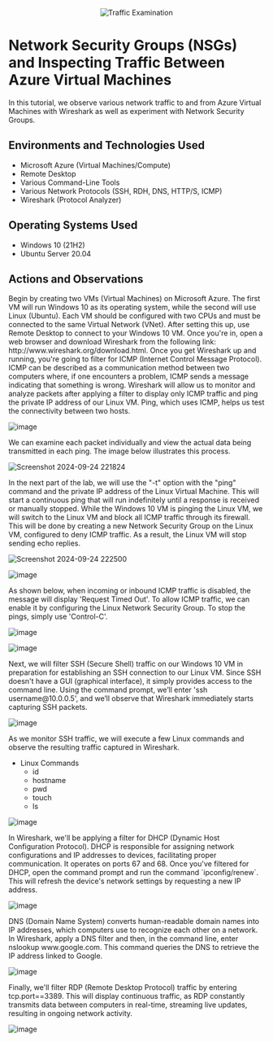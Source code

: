 <p align="center">
<img src="https://i.imgur.com/Ua7udoS.png" alt="Traffic Examination"/>
</p>

<h1>Network Security Groups (NSGs) and Inspecting Traffic Between Azure Virtual Machines</h1>
In this tutorial, we observe various network traffic to and from Azure Virtual Machines with Wireshark as well as experiment with Network Security Groups. <br />




<h2>Environments and Technologies Used</h2>

- Microsoft Azure (Virtual Machines/Compute)
- Remote Desktop
- Various Command-Line Tools
- Various Network Protocols (SSH, RDH, DNS, HTTP/S, ICMP)
- Wireshark (Protocol Analyzer)

<h2>Operating Systems Used </h2>

- Windows 10 (21H2)
- Ubuntu Server 20.04

<h2>Actions and Observations</h2>

<p>Begin by creating two VMs (Virtual Machines) on Microsoft Azure. The first VM will run Windows 10 as its operating system, while the second will use Linux (Ubuntu). Each VM should be configured with two CPUs and must be connected to the same Virtual Network (VNet). After setting this up, use Remote Desktop to connect to your Windows 10 VM. Once you're in, open a web browser and download Wireshark from the following link: http://www.wireshark.org/download.html. Once you get Wireshark up and running, you're going to filter for ICMP (Internet Control Message Protocol). ICMP can be described as a communication method between two computers where, if one encounters a problem, ICMP sends a message indicating that something is wrong. Wireshark will allow us to monitor and analyze packets after applying a filter to display only ICMP traffic and ping the private IP address of our Linux VM. Ping, which uses ICMP, helps us test the connectivity between two hosts.
</p>

![image](https://github.com/user-attachments/assets/94f5a5b4-fe27-4b4e-8b9b-8ab57a5e059a)


<p>We can examine each packet individually and view the actual data being transmitted in each ping. The image below illustrates this process.</p>

![Screenshot 2024-09-24 221824](https://github.com/user-attachments/assets/90c4b20d-b8ff-4e32-84bc-d7abe312b426)


<p>In the next part of the lab, we will use the "-t" option with the "ping" command and the private IP address of the Linux Virtual Machine. This will start a continuous ping that will run indefinitely until a response is received or manually stopped. While the Windows 10 VM is pinging the Linux VM, we will switch to the Linux VM and block all ICMP traffic through its firewall. This will be done by creating a new Network Security Group on the Linux VM, configured to deny ICMP traffic. As a result, the Linux VM will stop sending echo replies.</p>



![Screenshot 2024-09-24 222500](https://github.com/user-attachments/assets/43fff794-d96a-49fb-ac4b-0991c14224dd)

![image](https://github.com/user-attachments/assets/f5c47158-82d5-44ee-9990-ca770b20bcbf)


<p> As shown below, when incoming or inbound ICMP traffic is disabled, the message will display 'Request Timed Out'. To allow ICMP traffic, we can enable it by configuring the Linux Network Security Group. To stop the pings, simply use 'Control-C'.</p>

![image](https://github.com/user-attachments/assets/31316832-57d9-4dae-a76c-7de06d2f60a6)

![image](https://github.com/user-attachments/assets/533f8a09-0e05-4f29-9e14-eb720d36da20)



<p>Next, we will filter SSH (Secure Shell) traffic on our Windows 10 VM in preparation for establishing an SSH connection to our Linux VM. Since SSH doesn't have a GUI (graphical interface), it simply provides access to the command line. Using the command prompt, we’ll enter 'ssh username@10.0.0.5', and we’ll observe that Wireshark immediately starts capturing SSH packets.</p>


![image](https://github.com/user-attachments/assets/eb58b4df-bd32-4e98-ac0d-54201099e958)



<p> As we monitor SSH traffic, we will execute a few Linux commands and observe the resulting traffic captured in Wireshark.

* Linux Commands
  * id
  * hostname
  * pwd
  * touch 
  * ls
<p/>


![image](https://github.com/user-attachments/assets/c0df6743-b7e0-4250-ac0e-04964aff9c9b)

<p>
In Wireshark, we'll be applying a filter for DHCP (Dynamic Host Configuration Protocol). DHCP is responsible for assigning network configurations and IP addresses to devices, facilitating proper communication. It operates on ports 67 and 68. Once you've filtered for DHCP, open the command prompt and run the command `ipconfig/renew`. This will refresh the device's network settings by requesting a new IP address.</p>

![image](https://github.com/user-attachments/assets/e058d3c9-7046-4a39-8879-696628835fb4)

<p>DNS (Domain Name System) converts human-readable domain names into IP addresses, which computers use to recognize each other on a network. In Wireshark, apply a DNS filter and then, in the command line, enter nslookup www.google.com. This command queries the DNS to retrieve the IP address linked to Google.</p>

![image](https://github.com/user-attachments/assets/fa97e09d-929f-4274-9025-d13c65b2ece9)

<p>Finally, we'll filter RDP (Remote Desktop Protocol) traffic by entering tcp.port==3389. This will display continuous traffic, as RDP constantly transmits data between computers in real-time, streaming live updates, resulting in ongoing network activity.</p>

![image](https://github.com/user-attachments/assets/83f4942a-ea59-4866-b90d-6866f603d1e2)


















